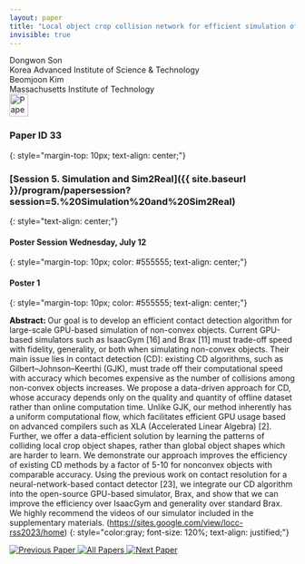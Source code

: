 ```yaml
---
layout: paper
title: "Local object crop collision network for efficient simulation of non-convex objects in GPU-based simulators"
invisible: true
---
```

<div class="paper-authors">
<div class="paper-author-box">
    <div class="paper-author-name">Dongwon Son</div>
    <div class="paper-author-uni">Korea Advanced Institute of Science & Technology</div>
</div>
<div class="paper-author-box">
    <div class="paper-author-name">Beomjoon Kim</div>
    <div class="paper-author-uni">Massachusetts Institute of Technology</div>
</div>

</div><div class="paper-pdf">
<div> <a href="http://www.roboticsproceedings.org/rss19/p033.pdf"><img src="{{ site.baseurl }}/images/paper_link.png" alt="Paper Website" width = "33"  height = "40"/></a> </div>
</div>

### Paper ID 33
{: style="margin-top: 10px; text-align: center;"}

### [Session 5. Simulation and Sim2Real]({{ site.baseurl }}/program/papersession?session=5.%20Simulation%20and%20Sim2Real)
{: style="text-align: center;"}

#### Poster Session Wednesday, July 12
{: style="margin-top: 10px; color: #555555; text-align: center;"}

#### Poster 1
{: style="margin-top: 10px; color: #555555; text-align: center;"}

<b style="color: black;">Abstract: </b>Our goal is to develop an efficient contact detection algorithm for large-scale GPU-based simulation of non-convex objects. Current GPU-based simulators such as IsaacGym [16] and Brax [11] must trade-off speed with fidelity, generality, or both when simulating non-convex objects. Their main issue lies in contact detection (CD): existing CD algorithms, such as Gilbert–Johnson–Keerthi (GJK), must trade off their computational speed with accuracy which becomes expensive as the number of collisions among non-convex objects increases. We propose a data-driven approach for CD, whose accuracy depends only on the quality and quantity of offline dataset rather than online computation time. Unlike GJK, our method inherently has a uniform computational flow, which facilitates efficient GPU usage based on advanced compilers such as XLA (Accelerated Linear Algebra) [2]. Further, we offer a data-efficient solution by learning the patterns of colliding local crop object shapes, rather than global object shapes which are harder to learn. We demonstrate our approach improves the efficiency of existing CD methods by a factor of 5-10 for nonconvex objects with comparable accuracy. Using the previous work on contact resolution for a neural-network-based contact detector [23], we integrate our CD algorithm into the open-source GPU-based simulator, Brax, and show that we can improve the efficiency over IsaacGym and generality over standard Brax. We highly recommend the videos of our simulator included in the supplementary materials. (https://sites.google.com/view/locc-rss2023/home)
{: style="color:gray; font-size: 120%; text-align: justified;"}


<div class="paper-menu">
<a href="{{ site.baseurl }}/program/papers/032/"> <img src="{{ site.baseurl }}/images/previous_paper_icon.png" alt="Previous Paper" title="Previous Paper"/> </a>
<a href="{{ site.baseurl }}/program/papers"><img src="{{ site.baseurl }}/images/overview_icon.png" alt="All Papers" title="All Papers"/> </a>
<a href="{{ site.baseurl }}/program/papers/034/"> <img src="{{ site.baseurl }}/images/next_paper_icon.png" alt="Next Paper" title="Next Paper"/> </a>

</div>
